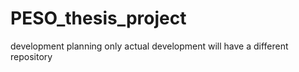 # PESO_thesis_project
development planning only
actual development will have a different repository
